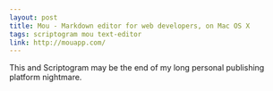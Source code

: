 ```yaml
---
layout: post
title: Mou - Markdown editor for web developers, on Mac OS X
tags: scriptogram mou text-editor
link: http://mouapp.com/
---
```


This and Scriptogram may be the end of my long personal publishing platform nightmare.